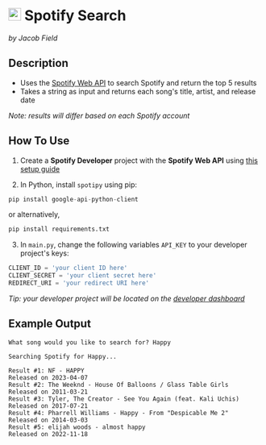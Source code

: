 # <img src="https://www.pngall.com/wp-content/uploads/9/Spotify-Logo-PNG-Picture.png" alt="Image of spotify logo" width="25" height="25"> Spotify Search
_by Jacob Field_

## Description
- Uses the [Spotify Web API](https://developer.spotify.com/documentation/web-api) to search Spotify and return the top 5 results
- Takes a string as input and returns each song's title, artist, and release date

_Note: results will differ based on each Spotify account_

## How To Use
1. Create a **Spotify Developer** project with the **Spotify Web API** using [this setup guide](https://developer.spotify.com/documentation/web-api)

2. In Python, install `spotipy` using pip:
```python
pip install google-api-python-client
```
or alternatively,
```python
pip install requirements.txt
```

3. In `main.py`, change the following variables `API_KEY` to your developer project's keys:
```python
CLIENT_ID = 'your client ID here'
CLIENT_SECRET = 'your client secret here'
REDIRECT_URI = 'your redirect URI here'
```
_Tip: your developer project will be located on the [developer dashboard](https://developer.spotify.com/dashboard)_

## Example Output
```
What song would you like to search for? Happy

Searching Spotify for Happy...

Result #1: NF - HAPPY                                                                  	Released on 2023-04-07
Result #2: The Weeknd - House Of Balloons / Glass Table Girls                          	Released on 2011-03-21
Result #3: Tyler, The Creator - See You Again (feat. Kali Uchis)                       	Released on 2017-07-21
Result #4: Pharrell Williams - Happy - From "Despicable Me 2"                          	Released on 2014-03-03
Result #5: elijah woods - almost happy                                                 	Released on 2022-11-18
```

